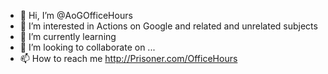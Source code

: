 - 👋 Hi, I’m @AoGOfficeHours
- 👀 I’m interested in Actions on Google and related and unrelated subjects
- 🌱 I’m currently learning
- 💞️ I’m looking to collaborate on ...
- 📫 How to reach me http://Prisoner.com/OfficeHours

<!---
AoGOfficeHours/AoGOfficeHours is a ✨ special ✨ repository because its `README.md` (this file) appears on your GitHub profile.
You can click the Preview link to take a look at your changes.
--->
